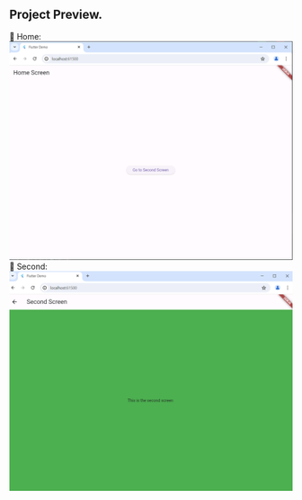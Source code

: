 Project Preview.
---------------------------------------------------------------------
:pushpin: Home:
![Home page](https://github.com/aatushar/Basic-Flutter-App/blob/main/Basic%20Flutter%20App/lib/second_screen%20pic.PNG)
:pushpin: Second:
![Home page](https://github.com/aatushar/Basic-Flutter-App/blob/main/Basic%20Flutter%20App/lib/second%20screen%20pic.PNG)
